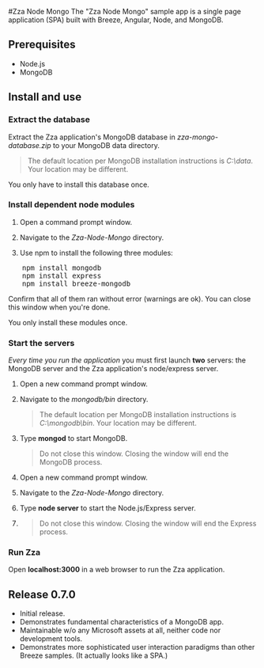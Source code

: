 #Zza Node Mongo
The "Zza Node Mongo" sample app is a single page application (SPA) built with Breeze, Angular, Node, and MongoDB.

## Prerequisites
* Node.js
* MongoDB

## Install and use

### Extract the database

Extract the Zza application's MongoDB database in *zza-mongo-database.zip* to your MongoDB data directory.

>The default location per MongoDB installation instructions is *C:\data*. Your location may be different.

You only have to install this database once.

### Install dependent node modules

1. Open a command prompt window.

2. Navigate to the *Zza-Node-Mongo* directory.

3. Use npm to install the following three modules:
<pre style="margin-left: 2em">
npm install mongodb
npm install express
npm install breeze-mongodb
</pre>

Confirm that all of them ran without error (warnings are ok). You can close this window when you're done.

You only install these modules once.

### Start the servers
*Every time you run the application* you must first launch **two** servers: the MongoDB server and the Zza application's node/express server.

1. Open a new command prompt window.

2. Navigate to the *mongodb/bin* directory.

	>The default location per MongoDB installation instructions is *C:\mongodb\bin*. Your location may be different.

3.	Type **mongod** to start MongoDB.

	>Do not close this window. Closing the window will end the MongoDB process.

4.	Open a new command prompt window.

5.	Navigate to the *Zza-Node-Mongo* directory.

6.	Type **node server** to start the Node.js/Express server.
7.
	>Do not close this window. Closing the window will end the Express process.

### Run Zza

Open **localhost:3000** in a web browser to run the Zza application.

## Release 0.7.0
* Initial release.
* Demonstrates fundamental characteristics of a MongoDB app.
* Maintainable w/o any Microsoft assets at all, neither code nor development tools.
* Demonstrates more sophisticated user interaction paradigms than other Breeze samples. (It actually looks like a SPA.)
